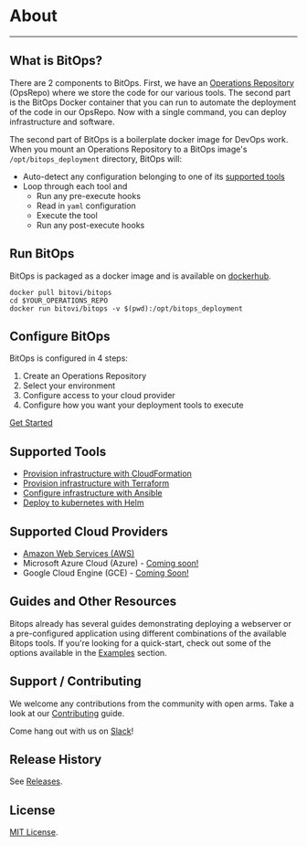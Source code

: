 # About

---------------------
## What is BitOps?

There are 2 components to BitOps.  First, we have an [Operations Repository](operations-repo-structure.md) (OpsRepo) where we store the code for our various tools. The second part is the BitOps Docker container that you can run to automate the deployment of the code in our OpsRepo.  Now with a single command, you can deploy infrastructure and software.

The second part of BitOps is a boilerplate docker image for DevOps work. When you mount an Operations Repository to a BitOps image's `/opt/bitops_deployment` directory, BitOps will:

* Auto-detect any configuration belonging to one of its [supported tools](#supported-tools)
* Loop through each tool and
    * Run any pre-execute hooks
    * Read in `yaml` configuration
    * Execute the tool
    * Run any post-execute hooks

## Run BitOps
BitOps is packaged as a docker image and is available on [dockerhub](https://hub.docker.com/r/bitovi/bitops).
```
docker pull bitovi/bitops
cd $YOUR_OPERATIONS_REPO
docker run bitovi/bitops -v $(pwd):/opt/bitops_deployment
```

## Configure BitOps

BitOps is configured in 4 steps:

1. Create an Operations Repository
2. Select your environment
3. Configure access to your cloud provider
4. Configure how you want your deployment tools to execute

[Get Started](configuration-base.md)

## Supported Tools
* [Provision infrastructure with CloudFormation](tool-configuration/configuration-cloudformation.md)
* [Provision infrastructure with Terraform](tool-configuration/configuration-terraform.md)
* [Configure infrastructure with Ansible](tool-configuration/configuration-ansible.md)
* [Deploy to kubernetes with Helm](tool-configuration/configuration-helm.md)

## Supported Cloud Providers

* [Amazon Web Services (AWS)](cloud-configuration/configuration-aws.md)
* Microsoft Azure Cloud (Azure) - [Coming soon!](https://github.com/bitovi/bitops/issues/13)
* Google Cloud Engine (GCE) - [Coming Soon!](https://github.com/bitovi/bitops/issues/14)

## Guides and Other Resources

Bitops already has several guides demonstrating deploying a webserver or a pre-configured application using different combinations of the available Bitops tools. If you're looking for a quick-start, check out some of the options available in the [Examples](examples.md) section.

## Support / Contributing

We welcome any contributions from the community with open arms. Take a look at our [Contributing](contributing/contributing.md) guide.

Come hang out with us on [Slack](https://www.bitovi.com/community/slack)!

## Release History

See [Releases](https://github.com/bitovi/bitops/releases).

## License

[MIT License](license.md).